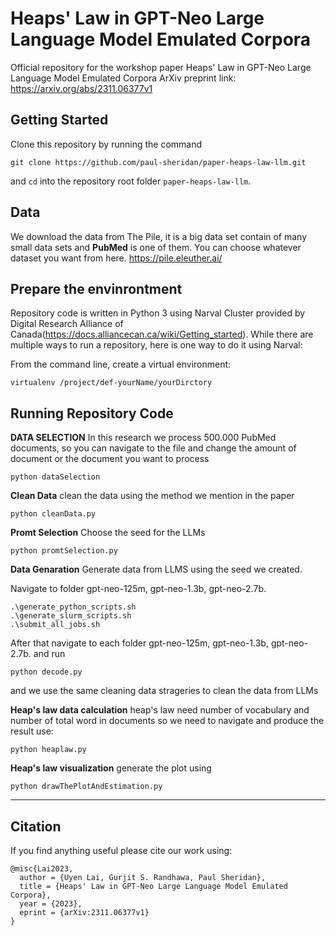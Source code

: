 # Heaps' Law in GPT-Neo Large Language Model Emulated Corpora
Official repository for the workshop paper Heaps' Law in GPT-Neo Large Language Model Emulated Corpora
ArXiv preprint link: https://arxiv.org/abs/2311.06377v1

## Getting Started

Clone this repository by running the command
```
git clone https://github.com/paul-sheridan/paper-heaps-law-llm.git
```
and `cd` into the repository root folder `paper-heaps-law-llm`.

## Data


We download the data from The Pile, it is a big data set contain of many small data sets and **PubMed** is one of them.
You can choose whatever dataset you want from here.
https://pile.eleuther.ai/

## Prepare the envinrontment

Repository code is written in Python 3 using Narval Cluster provided by Digital Research Alliance of Canada(https://docs.alliancecan.ca/wiki/Getting_started). 
While there are multiple ways to run a repository, here is one way to do it using Narval:

From the command line, create a virtual environment:

```
virtualenv /project/def-yourName/yourDirctory
```

## Running Repository Code

**DATA SELECTION**
In this research we process 500.000 PubMed documents, so you can navigate to the file and change the amount of document or the document you want to process
```
python dataSelection
```

**Clean Data**
clean the data using the method we mention in the paper
```
python cleanData.py
```

**Promt Selection**
Choose the seed for the LLMs
```
python promtSelection.py
```

**Data Genaration**
Generate data from LLMS using the seed we created.

Navigate to folder gpt-neo-125m, gpt-neo-1.3b, gpt-neo-2.7b.
```
.\generate_python_scripts.sh
.\generate_slurm_scripts.sh
.\submit_all_jobs.sh
```

After that navigate to each folder gpt-neo-125m, gpt-neo-1.3b, gpt-neo-2.7b. and run
```
python decode.py
```
and we use the same cleaning data strageries to clean the data from LLMs

**Heap's law data calculation**
heap's law need number of vocabulary and number of total word in documents so we need to navigate and produce the result use:
```
python heaplaw.py
```

**Heap's law visualization**
generate the plot using
```
python drawThePlotAndEstimation.py
```



****



## Citation
If you find anything useful please cite our work using:
```
@misc{Lai2023,
  author = {Uyen Lai, Gurjit S. Randhawa, Paul Sheridan},
  title = {Heaps' Law in GPT-Neo Large Language Model Emulated Corpora},
  year = {2023},
  eprint = {arXiv:2311.06377v1}
}
```
